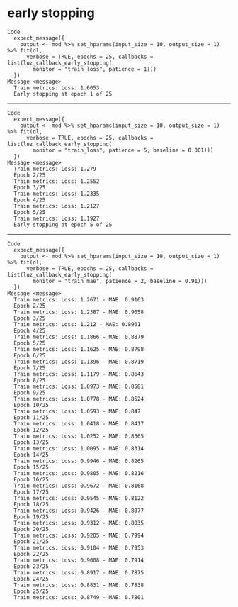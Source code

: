 # early stopping

    Code
      expect_message({
        output <- mod %>% set_hparams(input_size = 10, output_size = 1) %>% fit(dl,
          verbose = TRUE, epochs = 25, callbacks = list(luz_callback_early_stopping(
            monitor = "train_loss", patience = 1)))
      })
    Message <message>
      Train metrics: Loss: 1.6053
      Early stopping at epoch 1 of 25

---

    Code
      expect_message({
        output <- mod %>% set_hparams(input_size = 10, output_size = 1) %>% fit(dl,
          verbose = TRUE, epochs = 25, callbacks = list(luz_callback_early_stopping(
            monitor = "train_loss", patience = 5, baseline = 0.001)))
      })
    Message <message>
      Train metrics: Loss: 1.279
      Epoch 2/25
      Train metrics: Loss: 1.2552
      Epoch 3/25
      Train metrics: Loss: 1.2335
      Epoch 4/25
      Train metrics: Loss: 1.2127
      Epoch 5/25
      Train metrics: Loss: 1.1927
      Early stopping at epoch 5 of 25

---

    Code
      expect_message({
        output <- mod %>% set_hparams(input_size = 10, output_size = 1) %>% fit(dl,
          verbose = TRUE, epochs = 25, callbacks = list(luz_callback_early_stopping(
            monitor = "train_mae", patience = 2, baseline = 0.91)))
      })
    Message <message>
      Train metrics: Loss: 1.2671 - MAE: 0.9163
      Epoch 2/25
      Train metrics: Loss: 1.2387 - MAE: 0.9058
      Epoch 3/25
      Train metrics: Loss: 1.212 - MAE: 0.8961
      Epoch 4/25
      Train metrics: Loss: 1.1866 - MAE: 0.8879
      Epoch 5/25
      Train metrics: Loss: 1.1625 - MAE: 0.8798
      Epoch 6/25
      Train metrics: Loss: 1.1396 - MAE: 0.8719
      Epoch 7/25
      Train metrics: Loss: 1.1179 - MAE: 0.8643
      Epoch 8/25
      Train metrics: Loss: 1.0973 - MAE: 0.8581
      Epoch 9/25
      Train metrics: Loss: 1.0778 - MAE: 0.8524
      Epoch 10/25
      Train metrics: Loss: 1.0593 - MAE: 0.847
      Epoch 11/25
      Train metrics: Loss: 1.0418 - MAE: 0.8417
      Epoch 12/25
      Train metrics: Loss: 1.0252 - MAE: 0.8365
      Epoch 13/25
      Train metrics: Loss: 1.0095 - MAE: 0.8314
      Epoch 14/25
      Train metrics: Loss: 0.9946 - MAE: 0.8265
      Epoch 15/25
      Train metrics: Loss: 0.9805 - MAE: 0.8216
      Epoch 16/25
      Train metrics: Loss: 0.9672 - MAE: 0.8168
      Epoch 17/25
      Train metrics: Loss: 0.9545 - MAE: 0.8122
      Epoch 18/25
      Train metrics: Loss: 0.9426 - MAE: 0.8077
      Epoch 19/25
      Train metrics: Loss: 0.9312 - MAE: 0.8035
      Epoch 20/25
      Train metrics: Loss: 0.9205 - MAE: 0.7994
      Epoch 21/25
      Train metrics: Loss: 0.9104 - MAE: 0.7953
      Epoch 22/25
      Train metrics: Loss: 0.9008 - MAE: 0.7914
      Epoch 23/25
      Train metrics: Loss: 0.8917 - MAE: 0.7875
      Epoch 24/25
      Train metrics: Loss: 0.8831 - MAE: 0.7838
      Epoch 25/25
      Train metrics: Loss: 0.8749 - MAE: 0.7801

